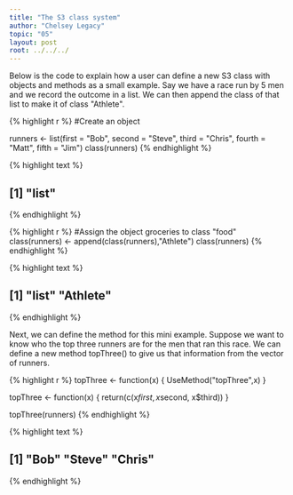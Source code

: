 ```yaml
---
title: "The S3 class system"
author: "Chelsey Legacy"
topic: "05"
layout: post
root: ../../../
---
```

Below is the code to explain how a user can define a new S3 class with objects and methods as a small example.  Say we have a race run by 5 men and we record the outcome in a list.  We can then append the class of that list to make it of class "Athlete".

{% highlight r %}
#Create an object

runners <- list(first = "Bob", second = "Steve", third = "Chris", fourth = "Matt", fifth = "Jim")
class(runners)
{% endhighlight %}



{% highlight text %}
## [1] "list"
{% endhighlight %}



{% highlight r %}
#Assign the object groceries to class "food"
class(runners) <- append(class(runners),"Athlete")
class(runners)
{% endhighlight %}



{% highlight text %}
## [1] "list"    "Athlete"
{% endhighlight %}

Next, we can define the method for this mini example. Suppose we want to know who the top three runners are for the men that ran this race. We can define a new method topThree() to give us that information from the vector of runners.

{% highlight r %}
topThree <- function(x)
 {
     UseMethod("topThree",x)
 }

 topThree <- function(x)
 {
    return(c(x$first, x$second, x$third))
 }

 topThree(runners)
{% endhighlight %}



{% highlight text %}
## [1] "Bob"   "Steve" "Chris"
{% endhighlight %}
